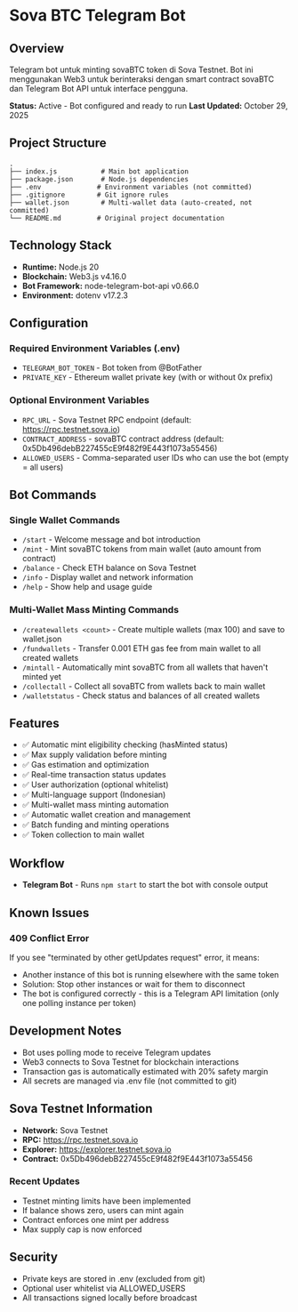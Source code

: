 # Sova BTC Telegram Bot

## Overview
Telegram bot untuk minting sovaBTC token di Sova Testnet. Bot ini menggunakan Web3 untuk berinteraksi dengan smart contract sovaBTC dan Telegram Bot API untuk interface pengguna.

**Status:** Active - Bot configured and ready to run
**Last Updated:** October 29, 2025

## Project Structure
```
.
├── index.js           # Main bot application
├── package.json       # Node.js dependencies
├── .env              # Environment variables (not committed)
├── .gitignore        # Git ignore rules
├── wallet.json        # Multi-wallet data (auto-created, not committed)
└── README.md         # Original project documentation
```

## Technology Stack
- **Runtime:** Node.js 20
- **Blockchain:** Web3.js v4.16.0
- **Bot Framework:** node-telegram-bot-api v0.66.0
- **Environment:** dotenv v17.2.3

## Configuration

### Required Environment Variables (.env)
- `TELEGRAM_BOT_TOKEN` - Bot token from @BotFather
- `PRIVATE_KEY` - Ethereum wallet private key (with or without 0x prefix)

### Optional Environment Variables
- `RPC_URL` - Sova Testnet RPC endpoint (default: https://rpc.testnet.sova.io)
- `CONTRACT_ADDRESS` - sovaBTC contract address (default: 0x5Db496debB227455cE9f482f9E443f1073a55456)
- `ALLOWED_USERS` - Comma-separated user IDs who can use the bot (empty = all users)

## Bot Commands

### Single Wallet Commands
- `/start` - Welcome message and bot introduction
- `/mint` - Mint sovaBTC tokens from main wallet (auto amount from contract)
- `/balance` - Check ETH balance on Sova Testnet
- `/info` - Display wallet and network information
- `/help` - Show help and usage guide

### Multi-Wallet Mass Minting Commands
- `/createwallets <count>` - Create multiple wallets (max 100) and save to wallet.json
- `/fundwallets` - Transfer 0.001 ETH gas fee from main wallet to all created wallets
- `/mintall` - Automatically mint sovaBTC from all wallets that haven't minted yet
- `/collectall` - Collect all sovaBTC from wallets back to main wallet
- `/walletstatus` - Check status and balances of all created wallets

## Features
- ✅ Automatic mint eligibility checking (hasMinted status)
- ✅ Max supply validation before minting
- ✅ Gas estimation and optimization
- ✅ Real-time transaction status updates
- ✅ User authorization (optional whitelist)
- ✅ Multi-language support (Indonesian)
- ✅ Multi-wallet mass minting automation
- ✅ Automatic wallet creation and management
- ✅ Batch funding and minting operations
- ✅ Token collection to main wallet

## Workflow
- **Telegram Bot** - Runs `npm start` to start the bot with console output

## Known Issues
### 409 Conflict Error
If you see "terminated by other getUpdates request" error, it means:
- Another instance of this bot is running elsewhere with the same token
- Solution: Stop other instances or wait for them to disconnect
- The bot is configured correctly - this is a Telegram API limitation (only one polling instance per token)

## Development Notes
- Bot uses polling mode to receive Telegram updates
- Web3 connects to Sova Testnet for blockchain interactions
- Transaction gas is automatically estimated with 20% safety margin
- All secrets are managed via .env file (not committed to git)

## Sova Testnet Information
- **Network:** Sova Testnet
- **RPC:** https://rpc.testnet.sova.io
- **Explorer:** https://explorer.testnet.sova.io
- **Contract:** 0x5Db496debB227455cE9f482f9E443f1073a55456

### Recent Updates
- Testnet minting limits have been implemented
- If balance shows zero, users can mint again
- Contract enforces one mint per address
- Max supply cap is now enforced

## Security
- Private keys are stored in .env (excluded from git)
- Optional user whitelist via ALLOWED_USERS
- All transactions signed locally before broadcast
